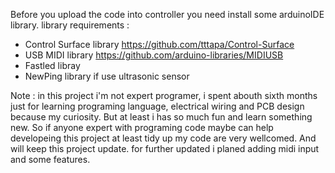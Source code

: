 Before you upload the code into controller you need install some arduinoIDE library.
library requirements :

- Control Surface library https://github.com/tttapa/Control-Surface
- USB MIDI library https://github.com/arduino-libraries/MIDIUSB
- Fastled libray
- NewPing library if use ultrasonic sensor

Note :
in this project i'm not expert programer, i spent abouth sixth months just for learning programing language, electrical wiring and PCB design because my curiosity.
But at least i has so much fun and learn something new.
So if anyone expert with programing code maybe can help developeing this project at least tidy up my code are very wellcomed.
And will keep this project update.
for further updated i planed adding midi input and some features.
